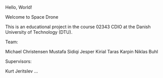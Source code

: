 Hello, World!

Welcome to Space Drone

This is an educational project in the course 02343 CDIO at the Danish University of Technology (DTU).

Team:

Michael Christensen
Mustafa Sidiqi
Jesper Kirial
Taras Karpin
Niklas Buhl

Supervisors:

Kurt Jeritslev
...

